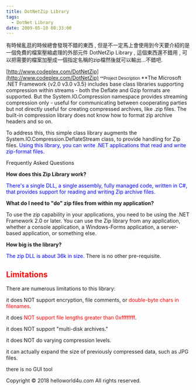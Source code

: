 ```yaml
---
title: DotNetZip Library
tags:
  - DotNet Library
date: 2009-05-10 00:33:00
---
```


有時候亂逛的時候總會發現不錯的東西 , 但是不一定馬上會使用到今天要介紹的是一個免費的檔案壓縮處理的外部元件 DotNetZip Library , 這個東西還不錯用 , 可以把需要的檔案加壓成一個指定名稱的zip檔然後就可以輸出...不錯吧.

[http://www.codeplex.com/DotNetZip](http://www.codeplex.com/DotNetZip)
<span style="font-family:Arial;font-size:85%;"></span>
<span style="font-family:Arial;font-size:85%;">**Project Description **</span>
<span style="font-family:Arial;font-size:85%;">**
**The Microsoft .NET Framework {v2.0 v3.0 v3.5} includes base class libraries supporting compression within streams - both the Deflate and Gzip formats are supported. But the System.IO.Compression namespace provides streaming compression only - useful for communicating between cooperating parties but not directly useful for creating compressed archives, like .zip files. The built-in compression library does not know how to format zip archive headers and so on.

To address this, this simple class library augments the System.IO.Compression.DeflateStream class, to provide handling for Zip files.<span style="color:#0000ff;"> Using this library, you can write .NET applications that read and write zip-format files. </span>

Frequently Asked Questions </span><span style="font-family:Arial;font-size:85%;">

**How does this Zip Library work?**

<span style="color:#0000ff;">There's a single DLL, a single assembly, fully managed code, written in C#, that provides support for reading and writing Zip archive files. </span>

**What do I need to "do" zip files from within my application?**

To use the zip capability in your applications, you need to be using the .NET Framework 2.0 or later. You can use the Zip library from any application, whether a console application, a Windows-Forms application, a server-based application, or something else.

**How big is the library?**

<span style="color:#0000ff;">The zip DLL is about 36k in size.</span> There is no other pre-requisite.
</span>

<span style="color:#ff0000;">**Limitations**</span>
--------------------------------

There are numerous limitations to this library:

it does NOT support encryption, file comments, or <span style="color:#ff0000;">double-byte chars in filenames</span>.

it does<span style="color:#ff0000;"> NOT support file lengths greater than 0xffffffff</span>.

it does NOT support "multi-disk archives."

it does NOT do varying compression levels.

it can actually expand the size of previously compressed data, such as JPG files.

there is no GUI tool
<div class="blogger-post-footer">Copyright © 2018 helloworld4u.com All rights reserved.</div>